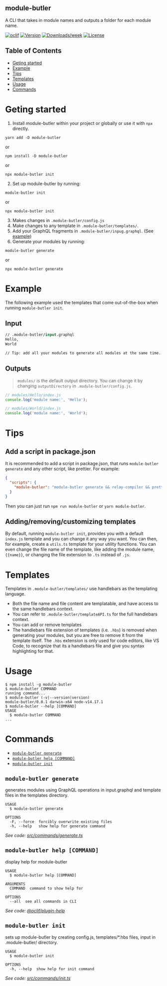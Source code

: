 ## module-butler

A CLI that takes in module names and outputs a folder for each module name.

[![oclif](https://img.shields.io/badge/cli-oclif-brightgreen.svg)](https://oclif.io)
[![Version](https://img.shields.io/npm/v/module-butler.svg)](https://npmjs.org/package/module-butler)
[![Downloads/week](https://img.shields.io/npm/dw/module-butler.svg)](https://npmjs.org/package/module-butler)
[![License](https://img.shields.io/npm/l/module-butler.svg)](https://github.com/richardguerre/module-butler/blob/master/package.json)

## Table of Contents

<!-- toc -->

- [Geting started](#geting-started)
- [Example](#example)
- [Tips](#tips)
- [Templates](#templates)
- [Usage](#usage)
- [Commands](#commands)
<!-- tocstop -->

# Geting started

1. Install module-butler within your project or globally or use it with `npx` directly.

```
yarn add -D module-butler
```

or

```
npm install -D module-butler
```

or

```
npx module-butler init
```

2. Set up module-butler by running:

```
module-butler init
```

or

```
npx module-butler init
```

3. Makes changes in `.module-butler/config.js`
4. Make changes to any template in `.module-butler/templates/`.
5. Add your GraphQL fragments in `.module-butler/inpug.graphql`. (See [example](#example))
6. Generate your modules by running:

```
module-butler generate
```

or

```
npx module-butler generate
```

# Example

The following example used the templates that come out-of-the-box when running `module-butler init`.

## Input

```graphql
// .module-butler/input.graphql
Hello,
World

// Tip: add all your modules to generate all modules at the same time.
```

## Outputs

> `modules/` is the default output directory. You can change it by changing `outputDirectory` in `.module-butler/config.js`.

```js
// modules/Hello/index.js
console.log('module name:', 'Hello');
```

```js
// modules/World/index.js
console.log('module name:', 'World');
```

# Tips

## Add a script in package.json

It is recommended to add a script in package.json, that runs `module-butler generate` and any other script, like prettier.
For example:

```json
{
  "scripts": {
    "module-butler": "module-butler generate && relay-compiler && prettier --write modules/"
  }
}
```

Then you can just run `npm run module-butler` or `yarn module-butler`.

## Adding/removing/customizing templates

By default, running `module-butler init`, provides you with a default `index.js` template and you can change it any way you want. You can then, for example, create a `utils.ts` template for your utility functions. You can even change the file name of the template, like adding the module name, `{{name}}`, or changing the file extension to `.ts` instead of `.js`.

# Templates

Templates in `.module-butler/templates/` use handlebars as the templating language.

- Both the file name and file content are templatable, and have access to the same handlebars context.
- You can refer to `.module-butler/templateAPI.ts` for the full handlebars context.
- You can add or remove templates
- The handlebars file extension of templates (i.e. `.hbs`) is removed when generating your modules, but you are free to remove it from the template itself. The `.hbs` extension is only used for code editors, like VS Code, to recognize that its a handlebars file and give you syntax highlighting for that.

# Usage

<!-- usage -->

```sh-session
$ npm install -g module-butler
$ module-butler COMMAND
running command...
$ module-butler (-v|--version|version)
module-butler/0.0.1 darwin-x64 node-v14.17.1
$ module-butler --help [COMMAND]
USAGE
  $ module-butler COMMAND
...
```

<!-- usagestop -->

# Commands

<!-- commands -->

- [`module-butler generate`](#module-butler-generate)
- [`module-butler help [COMMAND]`](#module-butler-help-command)
- [`module-butler init`](#module-butler-init)

## `module-butler generate`

generates modules using GraphQL operations in input.graphql and template files in the templates directory.

```
USAGE
  $ module-butler generate

OPTIONS
  -F, --force  forcibly overwrite existing files
  -h, --help   show help for generate command
```

_See code: [src/commands/generate.ts](https://github.com/richardguerre/module-butler/blob/v0.0.1/src/commands/generate.ts)_

## `module-butler help [COMMAND]`

display help for module-butler

```
USAGE
  $ module-butler help [COMMAND]

ARGUMENTS
  COMMAND  command to show help for

OPTIONS
  --all  see all commands in CLI
```

_See code: [@oclif/plugin-help](https://github.com/oclif/plugin-help/blob/v3.2.2/src/commands/help.ts)_

## `module-butler init`

sets up module-butler by creating config.js, templates/\*.hbs files, input in .module-butler/ directory.

```
USAGE
  $ module-butler init

OPTIONS
  -h, --help  show help for init command
```

_See code: [src/commands/init.ts](https://github.com/richardguerre/module-butler/blob/v0.0.1/src/commands/init.ts)_

<!-- commandsstop -->
